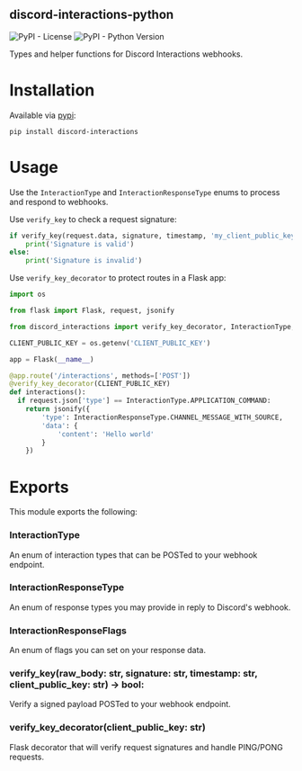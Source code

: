 discord-interactions-python
---
![PyPI - License](https://img.shields.io/pypi/l/discord-interactions)
![PyPI - Python Version](https://img.shields.io/pypi/pyversions/discord-interactions)

Types and helper functions for Discord Interactions webhooks.

# Installation

Available via [pypi](https://pypi.org/project/discord-interactions/):

```
pip install discord-interactions
```

# Usage

Use the `InteractionType` and `InteractionResponseType` enums to process and respond to webhooks.
 
Use `verify_key` to check a request signature:
 
```py
if verify_key(request.data, signature, timestamp, 'my_client_public_key'):
    print('Signature is valid')
else:
    print('Signature is invalid')
```  
      
Use `verify_key_decorator` to protect routes in a Flask app:

```py
import os

from flask import Flask, request, jsonify

from discord_interactions import verify_key_decorator, InteractionType, InteractionResponseType

CLIENT_PUBLIC_KEY = os.getenv('CLIENT_PUBLIC_KEY')

app = Flask(__name__)

@app.route('/interactions', methods=['POST'])
@verify_key_decorator(CLIENT_PUBLIC_KEY)
def interactions():
  if request.json['type'] == InteractionType.APPLICATION_COMMAND:
    return jsonify({
        'type': InteractionResponseType.CHANNEL_MESSAGE_WITH_SOURCE,
        'data': {
            'content': 'Hello world'
        }
    })
```

# Exports

This module exports the following:

### InteractionType

An enum of interaction types that can be POSTed to your webhook endpoint.

### InteractionResponseType

An enum of response types you may provide in reply to Discord's webhook.

### InteractionResponseFlags

An enum of flags you can set on your response data.

### verify_key(raw_body: str, signature: str, timestamp: str, client_public_key: str) -> bool:

Verify a signed payload POSTed to your webhook endpoint.

### verify_key_decorator(client_public_key: str)

Flask decorator that will verify request signatures and handle PING/PONG requests.
